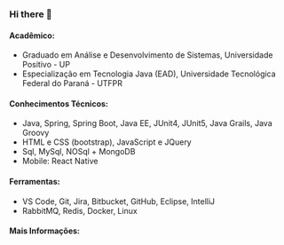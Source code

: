 <link rel="stylesheet" href="https://stackpath.bootstrapcdn.com/bootstrap/4.1.3/css/bootstrap.min.css">
<link rel="stylesheet" href="//use.fontawesome.com/releases/v5.0.7/css/all.css">


### Hi there 👋

<h4><i style="font-size: 1.30rem" class="fas fa-user-graduate"></i> Acadêmico:</h4>
<ul>
  <li>Graduado em Análise e Desenvolvimento de Sistemas, Universidade Positivo - UP </li>
  <li>Especialização em Tecnologia Java (EAD), Universidade Tecnológica Federal do Paraná - UTFPR </li>
</ul>

<h4><i style="font-size: 1.30rem" class="fas fa-laptop"></i> Conhecimentos Técnicos: </h4>
<ul>
  <li>Java, Spring, Spring Boot, Java EE, JUnit4, JUnit5, Java Grails, Java Groovy </li>
  <li>HTML e CSS (bootstrap), JavaScript e JQuery</li>
  <li> Sql, MySql, NOSql + MongoDB </li>
  <li>Mobile: React Native </li>
</ul>

<h4><i style="font-size: 1.30rem" class="fas fa-tools"></i> Ferramentas:</h4>
<ul>
  <li>VS Code, Git, Jira, Bitbucket, GitHub, Eclipse, IntelliJ </li>
  <li>RabbitMQ, Redis, Docker, Linux </li>
</ul>

<h4><i style="font-size: 1.30rem" class="fas fa-search"></i> Mais Informações: </h4>
<div class="row m-5 mt-4">
  	<div class="col-1 ml-2">
   		<a style="font-size: 2rem" href="https://br.linkedin.com/in/	gabryel-boeira">
      		<i class="fab fa-linkedin-in"></i>
    	</a>
  	</div>
  	<div class="col-1 ml-2">
  		<a style="font-size: 2rem" href="https://gabryelboeira.github.io">
     		<i class="far fa-id-card"></i>
    	</a>  
  	</div>
</div>


<!--
**GabryelBoeira/GabryelBoeira** is a ✨ _special_ ✨ repository because its `README.md` (this file) appears on your GitHub profile.
-->
